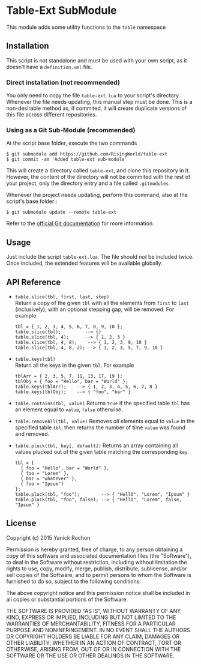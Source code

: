 # Table-Ext SubModule

This module adds some utility functions to the `table` namespace


## Installation

This script is not standalone and must be used with your own script, as it doesn't have a `definition.xml` file.


### Direct installation (not recommended)

You only need to copy the file `table-ext.lua` to your script's directory. Whenever the file needs updating, this manual step must be done. This is a non-desirable method as, if commited, it will create duplicate versions of this file across different repositories.


### Using as a Git Sub-Module (recommended)

At the script base folder, execute the two commands

```
$ git submodule add https://github.com/RisingWorld/table-ext
$ git commit -am 'Added table-ext sub-module'
```

This will create a directory called `table-ext`, and clone this repository in it. However, the content of the directory will not be commited with the rest of your project, only the directory entry and a file called `.gitmodules` 

Whenever the project needs updating, perform this command, also at the script's base folder :

```
$ git submodule update --remote table-ext
```

Refer to the [official Git documentation](http://www.git-scm.com/book/en/v2/Git-Tools-Submodules) for more information.


## Usage

Just include the script `table-ext.lua`. The file should *not* be included twice. Once included, the extended features will be available globally.


## API Reference

* `table.slice(tbl, first, last, step)`  
  Return a copy of the given `tbl` with all the elements from `first` to `last` (inclusively), with an optional stepping gap, will be removed. For example  

  ```
  tbl = { 1, 2, 3, 4, 5, 6, 7, 8, 9, 10 };
  table.slice(tbl);         --> {}
  table.slice(tbl, 4);      --> { 1, 2, 3 }
  table.slice(tbl, 4, 8);    --> { 1, 2, 3, 9, 10 }
  table.slice(tbl, 4, 8, 2); --> { 1, 2, 3, 5, 7, 9, 10 }
  ```
  
* `table.keys(tbl)`  
  Return all the keys in the given `tbl`. For example  
  
  ```
  tblArr = { 2, 3, 5, 7, 11, 13, 17, 19 };  
  tblObj = { foo = "Hello", bar = "World" };  
  table.keys(tblArr);    --> { 1, 2, 3, 4, 5, 6, 7, 8 }  
  table.keys(tblObj);    --> { "foo", "bar" }  
  ```
  
* `table.contains(tbl, value)`
  Returns `true` if the specified table `tbl` has an element equal to `value`, `false` otherwise.
* `table.removeAll(tbl, value)`
  Removes *all* elements equal to `value` in the specified table `tbl`, then returns the number of time `value` was found and removed.
* `table.pluck(tbl, key[, default])`
  Returns an array containing all values plucked out of the given table matching the corresponding `key`.
  
  ```
  tbl = {
    { foo = "Hello", bar = "World" },
    { foo = "Lorem" },
    { bar = "whatever" },
    { foo = "Ipsum"}
  };
  table.pluck(tbl, "foo");        --> { "HellO", "Lorem", "Ipsum" }  
  table.pluck(tbl, "foo", false); --> { "HellO", "Lorem", false, "Ipsum" }  
  ```

## License

Copyright (c) 2015 Yanick Rochon

Permission is hereby granted, free of charge, to any person obtaining a copy of this software and associated documentation files (the "Software"), to deal in the Software without restriction, including without limitation the rights to use, copy, modify, merge, publish, distribute, sublicense, and/or sell copies of the Software, and to permit persons to whom the Software is furnished to do so, subject to the following conditions:

The above copyright notice and this permission notice shall be included in all copies or substantial portions of the Software.

THE SOFTWARE IS PROVIDED "AS IS", WITHOUT WARRANTY OF ANY KIND, EXPRESS OR IMPLIED, INCLUDING BUT NOT LIMITED TO THE WARRANTIES OF MERCHANTABILITY, FITNESS FOR A PARTICULAR PURPOSE AND NONINFRINGEMENT. IN NO EVENT SHALL THE AUTHORS OR COPYRIGHT HOLDERS BE LIABLE FOR ANY CLAIM, DAMAGES OR OTHER LIABILITY, WHETHER IN AN ACTION OF CONTRACT, TORT OR OTHERWISE, ARISING FROM, OUT OF OR IN CONNECTION WITH THE SOFTWARE OR THE USE OR OTHER DEALINGS IN THE SOFTWARE.
